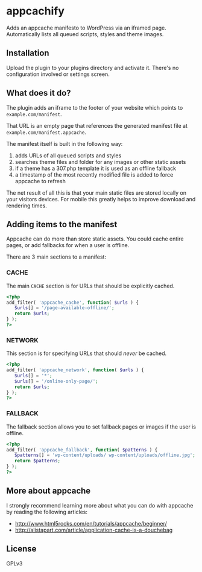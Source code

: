 appcachify
==========

Adds an appcache manifesto to WordPress via an iframed page. Automatically lists all queued scripts, styles and theme images.

## Installation

Upload the plugin to your plugins directory and activate it. There's no configuration involved or settings screen.

## What does it do?

The plugin adds an iframe to the footer of your website which points to `example.com/manifest`.

That URL is an empty page that references the generated manifest file at `example.com/manifest.appcache`.

The manifest itself is built in the following way:

 1. adds URLs of all queued scripts and styles
 2. searches theme files and folder for any images or other static assets
 3. if a theme has a 307.php template it is used as an offline fallback
 4. a timestamp of the most recently modified file is added to force appcache to refresh

The net result of all this is that your main static files are stored locally on your visitors devices. For mobile this greatly helps to improve download and rendering times.

## Adding items to the manifest

Appcache can do more than store static assets. You could cache entire pages, or add fallbacks for when a user is offline.

There are 3 main sections to a manifest:

### CACHE

The main `CACHE` section is for URLs that should be explicitly cached.

```php
<?php
add_filter( 'appcache_cache', function( $urls ) {
   $urls[] = '/page-available-offline/';
   return $urls;
} );
?>
```

### NETWORK

This section is for specifying URLs that should *never* be cached.
 
```php
<?php
add_filter( 'appcache_network', function( $urls ) {
   $urls[] = '*';
   $urls[] = '/online-only-page/';
   return $urls;
} );
?>
```

### FALLBACK

The fallback section allows you to set fallback pages or images if the user is offline.

```php
<?php
add_filter( 'appcache_fallback', function( $patterns ) {
   $patterns[] = 'wp-content/uploads/ wp-content/uploads/offline.jpg';
   return $patterns;
} );
?>
```

## More about appcache

I strongly recommend learning more about what you can do with appcache by reading the following articles:

 * http://www.html5rocks.com/en/tutorials/appcache/beginner/
 * http://alistapart.com/article/application-cache-is-a-douchebag

## License

GPLv3
